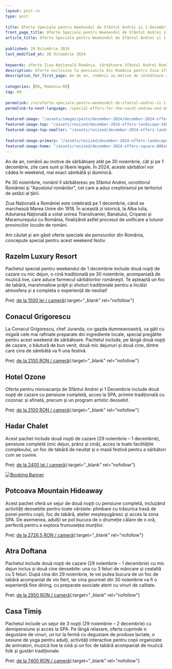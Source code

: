 ```yaml
---
layout: post.ro
type: post

title: Oferte Speciale pentru Weekendul de Sfântul Andrei și 1 Decembrie la pensiuni din România (2024) #up in browser, max 60 chars
front_page_title: Oferte Speciale pentru Weekendul de Sfântul Andrei și 1 Decembrie la pensiuni din România (2024) #shows on the front page
article_title: Oferte Speciale pentru Weekendul de Sfântul Andrei și 1 Decembrie la pensiuni din România (2024) #shows on article page

published: 28 Octombrie 2024
last_modified_at: 28 Octombrie 2024

keywords: oferte Ziua Națională România, sărbătoare Sfântul Andrei România, mini-vacanță 1 Decembrie, oferte pensiuni România, pachete weekend festiv România, Conacul Grigorescu, Hotel Ozone, Cabana Hadar, Potcoava Mountain Hideaway, Atra Doftana, pachet de vacanță Casa Timiș.
description: Oferte exclusive la pensiunile din România pentru Ziua Sfântului Andrei și Ziua Națională pe 30 noiembrie – 1 decembrie 2024. Sărbătoriți cu pachete festive la destinații de top, incluzând mese gourmet, acces la SPA și experiențe unice. #max 160 chars
description_for_first_page: An de an, românii au motive de sărbătoare atât pe 30 noiembrie, cât și pe 1 decembrie, zile care sunt și libere legale. În 2024, aceste sărbători vor cădea în weekend, mai exact sâmbătă și duminică.

categories: [RO, Romania-RO]
tag: RO

permalink: /ro/oferte-speciale-pentru-weekendul-de-sfantul-andrei-si-1-decembrie/
permalink-to-next-language: /special-offers-for-the-saint-andrew-and-december-1st-weekend/

featured-image: "/assets/images/posts/december-2024/december-2024-offers-landscape.webp" # full size, poate fi empty daca featured-image-top e empty
featured-image-top: "/assets/resized/december-2024-offers-landscape-1600x900.webp" # prima poza din articol, poate fi empty
featured-image-top-smaller: "/assets/resized/december-2024-offers-landscape-800x450.webp" # 800

featured-image-primary: "/assets/resized/december-2024-offers-landscape-800x450.webp" # poza care apare pe prima pagina landscape
featured-image-home: "/assets/resized/december-2024-offers-square-800x800.webp" # poza care apare pe prima pagina square
---
```

An de an, românii au motive de sărbătoare atât pe 30 noiembrie, cât și pe 1 decembrie, zile care sunt și libere legale. În 2024, aceste sărbători vor cădea în weekend, mai exact sâmbătă și duminică.

Pe 30 noiembrie, românii îl sărbătoresc pe Sfântul Andrei, ocrotitorul României și "Apostolul românilor", cel care a adus creștinismul pe teritoriul de astăzi al țării.

Ziua Națională a României este celebrată pe 1 decembrie, când se marchează Marea Unire din 1918. În această zi istorică, la Alba Iulia, Adunarea Națională a votat unirea Transilvaniei, Banatului, Crișanei și Maramureșului cu România, finalizând astfel procesul de unificare a tuturor provinciilor locuite de români.

Am căutat și am găsit oferte speciale ale pensiunilor din România, concepute special pentru acest weekend festiv.

## Razelm Luxury Resort

Pachetul special pentru weekendul de 1 decembrie include două nopți de cazare cu mic dejun, o cină tradițională pe 30 noiembrie, acompaniată de muzică live, care aduce farmecul sărbătorilor românești. Te așteaptă un foc de tabără, marshmallow prăjit și shoturi tradiționale pentru a încălzi atmosfera și a completa o experiență de neuitat!

Preț: [de la 1500 lei / cameră](https://razelmluxuryresort.ro/oferte-speciale/){:target="_blank" rel="nofollow"}

<div data-gyg-widget="auto" data-gyg-partner-id="HA6BSPM" data-gyg-cmp="1 decembrie si sfantul andrei"></div>

## Conacul Grigorescu

La Conacul Grigorescu, chef Juranda, co-gazda dumneavoastră, va găti cu migală cele mai rafinate preparate din ingrediente locale, special pregătite pentru acest weekend de sărbătoare. Pachetul include, pe lângă două nopți de cazare, o băutură de bun venit, două mic dejunuri și două cine, dintre care cina de sâmbătă va fi una festivă.

Preț: [de la 2100 RON / cameră](https://conacul-grigorescu-terra-carpatica.pynbooking.direct/){:target="_blank" rel="nofollow"}

## Hotel Ozone

Oferta pentru minivacanța de Sfântul Andrei și 1 Decembrie include două nopți de cazare cu pensiune completă, acces la SPA, primire tradițională cu cozonac și afinată, precum și un program artistic deosebit.

Preț: [de la 2100 RON / cameră](https://www.o3zone.ro/oferte-speciale/){:target="_blank" rel="nofollow"}

## Hadar Chalet

Acest pachet include două nopți de cazare (29 noiembrie – 1 decembrie), pensiune completă (mic dejun, prânz și cină), acces la toate facilitățile complexului, un foc de tabără de neuitat și o masă festivă pentru a sărbători cum se cuvine.

Preț: [de la 2400 lei / cameră](https://hadarchalet.ro/){:target="_blank" rel="nofollow"}

<a href="https://www.booking.com/index.html?aid=7913345" target="_blank">
    <img 
        src="/assets/images/helper/banner-booking-en-1.jpg" 
        srcset="/assets/images/helper/banner-booking-en-2-square.jpg 800w, /assets/images/helper/banner-booking-en-1.jpg 1200w" 
        sizes="(max-width: 800px) 100vw, 1200px"
        class="img-fluid mt-5 mb-5" 
        alt="Booking Banner">
</a>


## Potcoava Mountain Hideaway

Acest pachet oferă un sejur de două nopți cu pensiune completă, incluzând activități deosebite pentru toate vârstele: plimbare cu trăsurica trasă de ponei pentru copii, foc de tabără, atelier meșteșugăresc și acces la zona SPA. De asemenea, adulții se pot bucura de o drumeție călare de o oră, perfectă pentru a explora frumusețea munților.

Preț: [de la 2726,5 RON / cameră](https://potcoava.ro/pachete-de-vacanta/){:target="_blank" rel="nofollow"}

## Atra Doftana

Pachetul include două nopți de cazare (29 noiembrie – 1 decembrie) cu mic dejun inclus și două cine deosebite: una cu 3 feluri de mâncare și cealaltă cu 5 feluri. După cina din 29 noiembrie, te vei putea bucura de un foc de tabără acompaniat de vin fiert, iar cina gourmet din 30 noiembrie va fi o experiență fine dining, cu preparate asociate atent cu vinuri de calitate.

Pret: [de la 2950 RON / cameră](https://atradoftana.ro){:target="_blank" rel="nofollow"}

## Casa Timiș

Pachetul include un sejur de 3 nopți (29 noiembrie – 2 decembrie) cu demipensiune și acces la SPA. Pe lângă relaxare, oferta cuprinde o degustare de vinuri, un tur la fermă cu degustare de produse lactate, o sesiune de yoga pentru adulți, activități interactive pentru copii organizate de animatori, muzică live la cină și un foc de tabără acompaniat de muzică folk și gustări tradiționale.

Pret: [de la 7400 RON / cameră](https://casatimis.ro){:target="_blank" rel="nofollow"}

<div data-gyg-widget="auto" data-gyg-partner-id="HA6BSPM" data-gyg-cmp="1 decembrie si sfantul andrei"></div>
